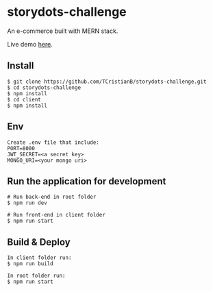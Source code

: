 # storydots-challenge

An e-commerce built with MERN stack.

Live demo [here](https://tcristianb-storydots-challenge.herokuapp.com/home "here").

## Install

```
$ git clone https://github.com/TCristianB/storydots-challenge.git
$ cd storydots-challenge
$ npm install
$ cd client
$ npm install
```

## Env
```
Create .env file that include:
PORT=8000
JWT_SECRET=<a secret key>
MONGO_URI=<your mongo uri>
```

## Run the application for development
```
# Run back-end in root folder
$ npm run dev

# Run front-end in client folder
$ npm run start
```

## Build & Deploy
```
In client folder run:
$ npm run build

In root folder run:
$ npm run start
```

